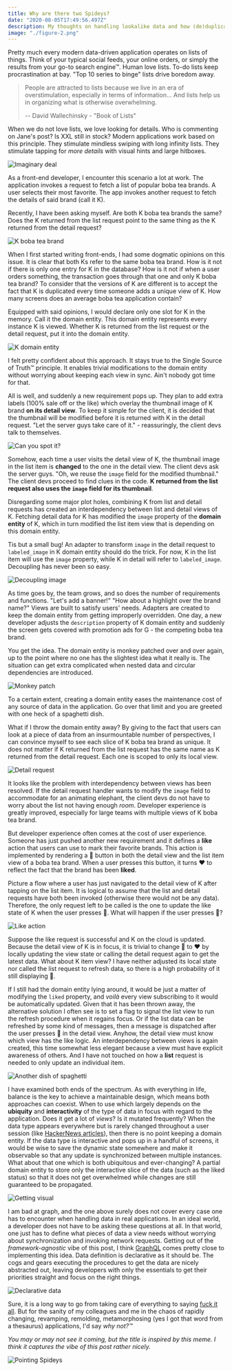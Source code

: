 ```yaml
---
title: Why are there two Spideys?
date: "2020-08-05T17:49:56.497Z"
description: My thoughts on handling lookalike data and how (de)duplication comes into play.
image: "./figure-2.png"
---
```


Pretty much every modern data-driven application operates on lists of things. Think of your typical social feeds, your online orders, or simply the results from your go-to search engine™. Human love lists. To-do lists keep procrastination at bay. "Top 10 series to binge" lists drive boredom away.

> People are attracted to lists because we live in an era of overstimulation, especially in terms of information... And lists help us in organizing what is otherwise overwhelming.
>
> -- David Wallechinsky - "Book of Lists"

When we do not love lists, we love looking for details. Who is commenting on Jane's post? Is XXL still in stock? Modern applications work based on this principle. They stimulate mindless swiping with long infinity lists. They stimulate tapping for _more details_ with visual hints and large hitboxes.

![Imaginary deal](./figure-1.png)

As a front-end developer, I encounter this scenario a lot at work. The application invokes a request to fetch a list of popular boba tea brands. A user selects their most favorite. The app invokes another request to fetch the details of said brand (call it K).

Recently, I have been asking myself. Are both K boba tea brands the same? Does the K returned from the list request point to the same thing as the K returned from the detail request?

![K boba tea brand](./figure-2.png)

When I first started writing front-ends, I had some dogmatic opinions on this issue. It is clear that both Ks refer to the same boba tea brand. How is it not if there is only one entry for K in the database? How is it not if when a user orders something, the transaction goes through that one and only K boba tea brand? To consider that the versions of K are different is to accept the fact that K is duplicated every time someone adds a unique view of K. How many screens does an average boba tea application contain?

Equipped with said opinions, I would declare only one slot for K in the memory. Call it the domain entity. This domain entity represents every instance K is viewed. Whether K is returned from the list request or the detail request, put it into the domain entity.

![K domain entity](./figure-3.png)

I felt pretty confident about this approach. It stays true to the Single Source of Truth™ principle. It enables trivial modifications to the domain entity without worrying about keeping each view in sync. Ain't nobody got time for that.

All is well, and suddenly a new requirement pops up. They plan to add extra labels (100% sale off or the like) which overlay the thumbnail image of K brand **on its detail view**. To keep it simple for the client, it is decided that the thumbnail will be modified before it is returned with K in the detail request. "Let the server guys take care of it." - reassuringly, the client devs talk to themselves.

![Can you spot it?](./figure-4.gif)

Somehow, each time a user visits the detail view of K, the thumbnail image in the list item is **changed** to the one in the detail view. The client devs ask the server guys. "Oh, we reuse the `image` field for the modified thumbnail." The client devs proceed to find clues in the code. **K returned from the list request also uses the `image` field for its thumbnail**.

Disregarding some major plot holes, combining K from list and detail requests has created an interdependency between list and detail views of K. Fetching detail data for K has modified the `image` property of the **domain entity** of K, which in turn modified the list item view that is depending on this domain entity.

Tis but a small bug! An adapter to transform `image` in the detail request to `labeled_image` in K domain entity should do the trick. For now, K in the list item will use the `image` property, while K in detail will refer to `labeled_image`. Decoupling has never been so easy.

![Decoupling image](./figure-5.png)

As time goes by, the team grows, and so does the number of requirements and functions. "Let's add a banner!" "How about a highlight over the brand name?" Views are built to satisfy users' needs. Adapters are created to keep the domain entity from getting improperly overridden. One day, a new developer adjusts the `description` property of K domain entity and suddenly the screen gets covered with promotion ads for G - the competing boba tea brand.

You get the idea. The domain entity is monkey patched over and over again, up to the point where no one has the slightest idea what it really is. The situation can get extra complicated when nested data and circular dependencies are introduced.

![Monkey patch](./figure-6.png)

To a certain extent, creating a domain entity eases the maintenance cost of any source of data in the application. Go over that limit and you are greeted with one heck of a spaghetti dish.

What if I throw the domain entity away? By giving to the fact that users can look at a piece of data from an insurmountable number of perspectives, I can convince myself to see each slice of K boba tea brand as unique. It does not matter if K returned from the list request has the same name as K returned from the detail request. Each one is scoped to only its local view.

![Detail request](./figure-7.png)

It looks like the problem with interdependency between views has been resolved. If the detail request handler wants to modify the `image` field to accommodate for an animating elephant, the client devs do not have to worry about the list not having enough _room_. Developer experience is greatly improved, especially for large teams with multiple views of K boba tea brand.

But developer experience often comes at the cost of user experience. Someone has just pushed another new requirement and it defines a **like** action that users can use to mark their favorite brands. This action is implemented by rendering a 💙 button in both the detail view and the list item view of a boba tea brand. When a user presses this button, it turns ❤️ to reflect the fact that the brand has been **liked**.

Picture a flow where a user has just navigated to the detail view of K after tapping on the list item. It is logical to assume that the list and detail requests have both been invoked (otherwise there would not be any data). Therefore, the only request left to be called is the one to update the like state of K when the user presses 💙. What will happen if the user presses 💙?

![Like action](./figure-8.gif)

Suppose the like request is successful and K on the cloud is updated. Because the detail view of K is in focus, it is trivial to change 💙 to ❤️ by locally updating the view state or calling the detail request again to get the latest data. What about K item view? I have neither adjusted its local state nor called the list request to refresh data, so there is a high probability of it still displaying 💙.

If I still had the domain entity lying around, it would be just a matter of modifying the `liked` property, and _voilà_ every view subscribing to it would be automatically updated. Given that it has been thrown away, the alternative solution I often see is to set a flag to signal the list view to run the refresh procedure when it regains focus. Or if the list data can be refreshed by some kind of messages, then a message is dispatched after the user presses 💙 in the detail view. Anyhow, the detail view must know which view has the like logic. An interdependency between views is again created, this time somewhat less elegant because a view must have explicit awareness of others. And I have not touched on how a **list** request is needed to only update an individual item.

![Another dish of spaghetti](./figure-9.png)

I have examined both ends of the spectrum. As with everything in life, balance is the key to achieve a maintainable design, which means both approaches can coexist. When to use which largely depends on the **ubiquity** and **interactivity** of the type of data in focus with regard to the application. Does it get a lot of _views_? Is it mutated frequently? When the data type appears everywhere but is rarely changed throughout a user session (like [HackerNews articles](https://news.ycombinator.com/)), then there is no point keeping a domain entity. If the data type is interactive and pops up in a handful of screens, it would be wise to save the dynamic state somewhere and make it observable so that any update is synchronized between multiple instances. What about that one which is both ubiquitous and ever-changing? A partial domain entity to store only the interactive slice of the data (such as the liked status) so that it does not get overwhelmed while changes are still guaranteed to be propagated.

![Getting visual](./figure-10.png)

I am bad at graph, and the one above surely does not cover every case one has to encounter when handling data in real applications. In an ideal world, a developer does not have to be asking these questions at all. In that world, one just has to define what pieces of data a view needs without worrying about synchronization and invoking network requests. Getting out of the _framework-agnostic_ vibe of this post, I think [GraphQL](https://graphql.org/) comes pretty close to implementing this idea. Data definition is declarative as it should be. The cogs and gears executing the procedures to get the data are nicely abstracted out, leaving developers with only the essentials to get their priorities straight and focus on the right things.

![Declarative data](./figure-11.png)

Sure, it is a long way to go from taking care of everything to saying [fuck it all](https://www.youtube.com/watch?v=yJ-jvEd0pDw). But for the sanity of my colleagues and me in the chaos of rapidly changing, revamping, remolding, metamorphosing (yes I got that word from a thesaurus) applications, I'd say _why not?™_

_You may or may not see it coming, but the title is inspired by this meme. I think it captures the vibe of this post rather nicely._

![Pointing Spideys](./figure-12.jpg)
